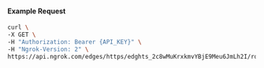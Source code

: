 <!-- Code generated for API Clients. DO NOT EDIT. -->

#### Example Request

```bash
curl \
-X GET \
-H "Authorization: Bearer {API_KEY}" \
-H "Ngrok-Version: 2" \
https://api.ngrok.com/edges/https/edghts_2c8wMuKrxkmvYBjE9Meu6JmLh2I/routes/edghtsrt_2c8wMx87n474r7Cl1O9tui2Ema6/compression
```

